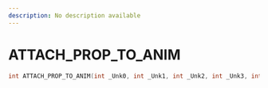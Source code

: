 ```yaml
---
description: No description available 
---
```


# ATTACH_PROP_TO_ANIM

```cpp
int ATTACH_PROP_TO_ANIM(int _Unk0, int _Unk1, int _Unk2, int _Unk3, int _Unk4, int _Unk5);
```